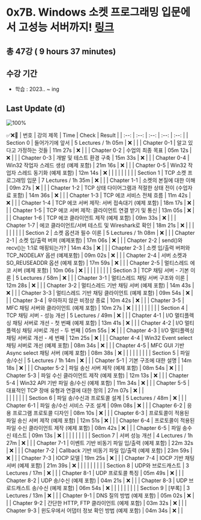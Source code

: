 # 0x7B. Windows 소켓 프로그래밍 입문에서 고성능 서버까지! [링크](https://www.inflearn.com/course/%EC%9C%88%EB%8F%84%EC%9A%B0-%EC%86%8C%EC%BC%93-%EC%9E%85%EB%AC%B8-%EA%B3%A0%EC%84%B1%EB%8A%A5-%EC%84%9C%EB%B2%84)

## 총 47강 ( 9 hours 37 minutes)

## 수강 기간 
- 학습          : 2023.. ~ ing

## Last Update (d)    

![100%](https://progress-bar.dev/0/?scale=47&title=progress&width=500&color=babaca&suffix=/47)

✅❌:hammer:
| 번호 | 강의 제목 | Time | Check | Result |
| :--: | :--: | :--: | :--: | :--: |
| Section 0 | 들어가기에 앞서 | 5 Lectures / 1h 05m | ❌ |  |
| Chapter 0-1 | 알고 있다고 가정하는 것들 | 11m 27s | ❌ | |
| Chapter 0-2 | 수업의 최종 목표 | 05m 12s | ❌ | |
| Chapter 0-3 | 개발 및 테스트 환경 구축 | 15m 33s | ❌ | | 
| Chapter 0-4 | Win32 작업자 스레드 생성 (예제 포함) | 21m 16s | ❌ | | 
| Chapter 0-5 | Win32 작업자 스레드 동기화 (예제 포함) | 12m 14s | ❌ | | 
| | | | | |
| Section 1 | TCP 소켓 프로그래밍 입문 | 7 Lectures / 1h 35m | ❌ | |
| Chapter 1-1 | 소켓의 본질에 대한 이해 | 09m 27s | ❌ | | 
| Chapter 1-2 | TCP 상태 다이어그램과 적절한 상태 전이 (수업자료 포함) | 14m 36s | ❌ | |
| Chapter 1-3 | TCP 에코 서비스 전체 흐름 | 11m 42s | ❌ | | 
| Chapter 1-4 | TCP 에코 서버 제작: 서버 접속대기 (예제 포함) | 18m 17s | ❌ | |
| Chapter 1-5 | TCP 에코 서버 제작: 클라이언트 연결 받기 및 통신 | 13m 05s | ❌ | |
| Chapter 1-6 | TCP 에코 클라이언트 제작 (예제 포함) | 09m 33s | ❌ | | 
| Chapter 1-7 | 에코 클라이언트/서버 테스트 및 Wireshark로 확인 | 18m 21s | ❌ | | 
| | | | | |
| Section 2 | 소켓 옵션과 필수 이론 | 5 Lectures / 1h 08m | ❌ | |
| Chapter 2-1 | 소켓 입/출력 버퍼 (예제포함) | 17m 06s | ❌ | | 
| Chapter 2-2 | send()와 recv()는 1:1로 매핑되는가? | 14m 43s | ❌ | |
| Chapter 2-3 | 소켓 입/출력 버퍼와 TCP_NODELAY 옵션 (예제포함) | 09m 02s | ❌ | | 
| Chapter 2-4 | 서버 소켓과 SO_REUSEADDR 옵션 (예제 포함) | 17m 59s | ❌ | | 
| Chapter 2-5 | 멀티스레드 에코 서버 (예제 포함) | 10m 06s | ❌ | | 
| | | | | |
| Section 3 | TCP 채팅 서버 - 기본 이론 | 5 Lectures / 58m | ❌ | |
| Chapter 3-1 | 멀티스레드 채팅 서버 구조와 이론 | 12m 28s | ❌ | | 
| Chapter 3-2 | 멀티스레드 기반 채팅 서버 (예제 포함) | 14m 43s | ❌ | |
| Chapter 3-3 | 멀티스레드 기반 채팅 클라이언트 (예제 포함) | 09m 54s | ❌ | | 
| Chapter 3-4 | 우아하지 않은 비정상 종료 | 10m 42s | ❌ | | 
| Chapter 3-5 | MFC 채팅 서버와 클라이언트 (예제 포함) | 10m 27s | ❌ | | 
| | | | | |
| Section 4 | TCP 채팅 서버 - 성능 개선 | 5 Lectures / 49m | ❌ | | 
| Chapter 4-1 | I/O 멀티플렉싱 채팅 서버로 개선 - 첫 번째 (예제 포함) | 13m 41s | ❌ | | 
| Chapter 4-2 | I/O 멀티플렉싱 채팅 서버로 개선 - 두 번째 | 05m 55s | ❌ | | 
| Chapter 4-3 | I/O 멀티플렉싱 채팅 서버로 개선 - 세 번째 | 12m 25s | ❌ | | 
| Chapter 4-4 | Win32 Event select 채팅 서버로 개선 (예제 포함) | 08m 34s | ❌ | | 
| Chapter 4-5 | MFC GUI 기반 Async select 채팅 서버 (예제 포함) | 08m 38s | ❌ | | 
| | | | | |
| Section 5 | 파일 송/수신 | 5 Lectures / 1h 14m | ❌ | | 
| Chapter 5-1 | 기본 구조에 대한 설명 | 14m 18s | ❌ | | 
| Chapter 5-2 | 파일 송신 서버 제작 (예제 포함) | 08m 54s | ❌ | | 
| Chapter 5-3 | 파일 수신 클라이언트 제작 (예제 포함) | 12m 13s | ❌ | | 
| Chapter 5-4 | Win32 API 기반 파일 송/수신 (예제 포함) | 11m 34s | ❌ | | 
| Chapter 5-5 | 대표적인 TCP 장애 유형과 연결에 대한 정의 | 27m 07s | ❌ | |  
| | | | | |
| Section 6 | 파일 송/수신과 프로토콜 설계 | 5 Lectures / 48m | ❌ | | 
| Chapter 6-1 | 파일 송/수신 서비스 구조 설계 | 09m 08s | ❌ | | 
| Chapter 6-2 | 응용 프로그램 프로토콜 디자인 | 08m 10s | ❌ | | 
| Chapter 6-3 | 프로토콜이 적용된 파일 송신 서버 제작 (예제 포함) | 12m 51s | ❌ | | 
| Chapter 6-4 | 프로토콜이 적용된 파일 수신 클라이언트 제작 (예제 포함) | 08m 42s | ❌ | | 
| Chapter 6-5 | 파일 송수신 테스트 | 09m 13s | ❌ | | 
| | | | | |
| Section 7 | 서버 성능 개선 | 4 Lectures / 1h 27m | ❌ | | 
| Chapter 7-1 | 이벤트 기반 비동기 파일 입/출력 (예제 포함) | 22m 32s | ❌ | | 
| Chapter 7-2 | Callback 기반 비동기 파일 입/출력 (예제 포함) | 23m 59s | ❌ | | 
| Chapter 7-3 | IOCP 모델 | 19m 25s | ❌ | | 
| Chapter 7-4 | IOCP 기반 채팅 서버 (예제 포함) | 21m 39s | ❌ | | 
| | | | | |
| Section 8 | UDP와 브로드캐스트 | 3 Lectures / 17m | ❌ | | 
| Chapter 8-1 | UDP 프로토콜 특징 | 05m 49s | ❌ | | 
| Chapter 8-2 | UDP 송/수신 (예제 포함) | 04m 21s | ❌ | | 
| Chapter 8-3 | UDP 브로드캐스트 송/수신 (예제 포함) | 06m 54s | ❌ | | 
| | | | | |
| Section 9 | [부록] | 3 Lectures / 13m | ❌ | | 
| Chapter 9-1 | DNS 질의 방법 (예제 포함) | 05m 02s | ❌ | | 
| Chapter 9-2 | 간단한 HTTP, FTP 클라이언트 (예제 포함) | 03m 32s | ❌ | | 
| Chapter 9-3 | 윈도우에서 어댑터 정보 확인 방법 (예제 포함) | 04m 34s | ❌ | |